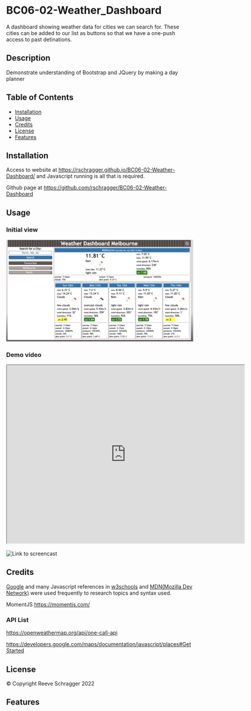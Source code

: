 # BC06-02-Weather_Dashboard
A dashboard showing weather data for cities we can search for. These cities can be added to our list as buttons so that we have a one-push access to past detinations. 

## Description
Demonstrate understanding of Bootstrap and JQuery by making a day planner


## Table of Contents

- [Installation](#installation)
- [Usage](#usage)
- [Credits](#credits)
- [License](#license)
- [Features](#features)

## Installation

Access to website at https://rschragger.github.io/BC06-02-Weather-Dashboard/ and Javascript running is all that is required.

Github page at https://github.com/rschragger/BC06-02-Weather-Dashboard

## Usage

### Initial view
![Screenshot - Initial View](/Instructions/Screen%20Shot%20-Home%20Screen.png)<br>

### Demo video

<iframe src="https://drive.google.com/file/d/1sxWsZ3q6T1mkKdyZJITIMpb9b0F5VMeF/preview" width="640" height="480"></iframe>

![Link to screencast](https://drive.google.com/file/d/1sxWsZ3q6T1mkKdyZJITIMpb9b0F5VMeF/view)

## Credits

[Google](google.com) and many Javascript references in [w3schools](https://www.w3schools.com) and [MDN(Mozilla Dev Network)](https://developer.mozilla.org/en-US/) were used frequently to research topics and syntax used.

MomentJS https://momentjs.com/

### API List
https://openweathermap.org/api/one-call-api

https://developers.google.com/maps/documentation/javascript/places#GetStarted


## License

© Copyright Reeve Schragger 2022

## Features
